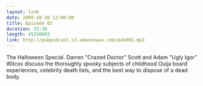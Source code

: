 ```yaml
---
layout: link
date: 2009-10-30 12:00:00
title: Episode 02
duration: 23:36
length: 45330083
link: http://pubpodcast.s3.amazonaws.com/pub002.mp3
---
```


The Halloween Special. Darren "Crazed Doctor" Scott and Adam "Ugly Igor" Wilcox discuss the thoroughly spooky subjects of childhood Ouija board experiences, celebrity death lists, and the best way to dispose of a dead body.